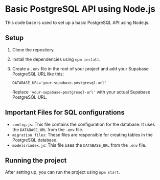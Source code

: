 # Basic PostgreSQL API using Node.js

This code base is used to set up a basic PostgreSQL API using Node.js.

## Setup

1. Clone the repository.
2. Install the dependencies using `npm install`.
3. Create a `.env` file in the root of your project and add your Supabase PostgreSQL URL like this:

    ```properties
    DATABASE_URL='your-supabase-postgresql-url'
    ```

    Replace `'your-supabase-postgresql-url'` with your actual Supabase PostgreSQL URL.

## Important Files for SQL configurations

- `config.js`: This file contains the configuration for the database. It uses the `DATABASE_URL` from the `.env` file.
- `migration files`: These files are responsible for creating tables in the PostgreSQL database.
- `models/index.js`: This file uses the `DATABASE_URL` from the `.env` file.

## Running the project

After setting up, you can run the project using `npm start`.